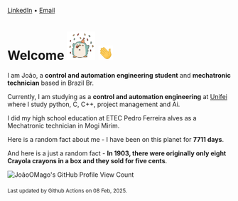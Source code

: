 [LinkedIn](https://www.linkedin.com/in/joão-pedro-gozzoli-b95641301/) &bull;
[Email](joaopedrogozzoli@gmail.com)

# Welcome <img src="happy.gif" height="64px" /> <img src="wave.gif" height="32px" />

I am João, a  **control and automation engineering student** and **mechatronic technician** based in Brazil Br.

Currently, I am studying as a **control and automation engineering** at [Unifei](https://unifei.edu.br) where I study python, C, C++, project management and Ai.

I did my high school education at ETEC Pedro Ferreira alves as a Mechatronic technician in Mogi Mirim.

Here is a random fact about me - I have been on this planet for **7711 days**.

And here is a just a random fact -  **In 1903, there were originally only eight Crayola crayons in a box and they sold for five cents**.

![JoãoOMago's GitHub Profile View Count](https://komarev.com/ghpvc/?username=JoaoOMago)

<sub>Last updated by Github Actions on 08 Feb, 2025.</sub>
